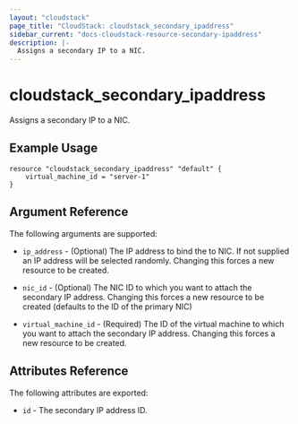 ```yaml
---
layout: "cloudstack"
page_title: "CloudStack: cloudstack_secondary_ipaddress"
sidebar_current: "docs-cloudstack-resource-secondary-ipaddress"
description: |-
  Assigns a secondary IP to a NIC.
---
```


# cloudstack\_secondary\_ipaddress

Assigns a secondary IP to a NIC.

## Example Usage

```
resource "cloudstack_secondary_ipaddress" "default" {
	virtual_machine_id = "server-1"
}
```

## Argument Reference

The following arguments are supported:

* `ip_address` - (Optional) The IP address to bind the to NIC. If not supplied
    an IP address will be selected randomly. Changing this forces a new resource
    to be	created.

* `nic_id` - (Optional) The NIC ID to which you want to attach the secondary IP
    address. Changing this forces a new resource to be created (defaults to the
    ID of the primary NIC)

* `virtual_machine_id` - (Required) The ID of the virtual machine to which you
    want to attach the secondary IP address. Changing this forces a new resource
    to be created.

## Attributes Reference

The following attributes are exported:

* `id` - The secondary IP address ID.
